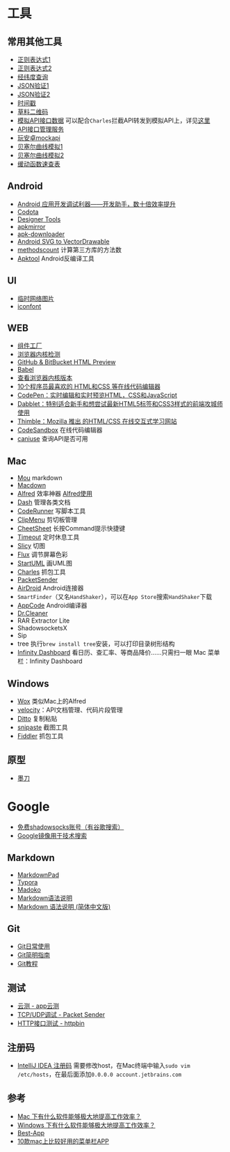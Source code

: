# 工具

## 常用其他工具
* [正则表达式1](https://regexper.com/)
* [正则表达式2](http://tool.oschina.net/regex)
* [经纬度查询](http://www.gpsspg.com/maps.htm)
* [JSON验证1](http://tool.chinaz.com/Tools/jsonformat.aspx)
* [JSON验证2](http://pro.jsonlint.com/)
* [时间戳](http://tool.chinaz.com/Tools/unixtime.aspx)
* [草料二维码](https://cli.im/)
* [模拟API接口数据](https://www.mocky.io/) 可以配合`Charles`拦截API转发到模拟API上，详见[这里](https://yuanjunli.github.io/2016/12/15/模拟服务器返回数据/)
* [API接口管理服务](https://yapi.ymfe.org/)
* [玩安卓mockapi](http://www.wanandroid.com/tools/mockapi)
* [贝塞尔曲线模拟1](http://myst729.github.io/bezier-curve/)
* [贝塞尔曲线模拟2](http://cubic-bezier.com/#1,.02,.24,.86)
* [缓动函数速查表](http://www.xuanfengge.com/easeing/easeing/)

## Android
* [Android 应用开发调试利器——开发助手，数十倍效率提升](http://www.trinea.cn/android/android-develop-and-debug-tools/)
* [Codota](https://www.codota.com/)
* [Designer Tools](https://play.google.com/store/apps/details?id=com.scheffsblend.designertools)
* [apkmirror](https://www.apkmirror.com/)
* [apk-downloader](https://apps.evozi.com/apk-downloader/)
* [Android SVG to VectorDrawable](http://inloop.github.io/svg2android/)
* [methodscount](http://www.methodscount.com/) 计算第三方库的方法数
* [Apktool](https://ibotpeaches.github.io/Apktool/) Android反编译工具

## UI
* [临时网络图片](http://temp.im/)
* [iconfont](http://www.iconfont.cn/)

## WEB
* [组件工厂](http://www.wheelsfactory.cn/#/home)
* [浏览器内核检测](https://ie.icoa.cn/)
* [GitHub & BitBucket HTML Preview](http://htmlpreview.github.io/)
* [Babel](https://babeljs.io/)
* [查看浏览器内核版本](http://ie.icoa.cn/)
* [10个程序员最喜欢的 HTML和CSS 等在线代码编辑器](https://yusi123.com/3581.html)
* [CodePen：实时编辑和实时预览HTML，CSS和JavaScript](https://codepen.io/)
* [Dabblet：特别适合新手和想尝试最新HTML5标签和CSS3样式的前端攻城师使用](http://dabblet.com/)
* [Thimble：Mozilla 推出 的HTML/CSS 在线交互式学习网站](https://thimble.webmaker.org/)
* [CodeSandbox](https://codesandbox.io/) 在线代码编辑器
* [caniuse](https://caniuse.com/) 查询API是否可用

## Mac
* [Mou](http://25.io/mou/) markdown
* [Macdown](http://macdown.uranusjr.com/)
* [Alfred](https://www.alfredapp.com/) 效率神器 [Alfred使用](http://www.tuicool.com/articles/YJJv2i)
* [Dash](https://kapeli.com/dash) 管理各类文档
* [CodeRunner](https://coderunnerapp.com/) 写脚本工具
* [ClipMenu](http://www.clipmenu.com/) 剪切板管理
* [CheetSheet](http://www.cheatsheetapp.com/CheatSheet/) 长按Command提示快捷键
* [Timeout](http://www.dejal.com/timeout/) 定时休息工具
* [Slicy](http://macrabbit.com/slicy/) 切图
* [Flux](https://justgetflux.com/) 调节屏幕色彩
* [StartUML](http://staruml.io/) 画UML图
* [Charles](https://www.charlesproxy.com/) 抓包工具
* [PacketSender](https://packetsender.com/)
* [AirDroid](https://www.airdroid.com/) Android连接器
* `SmartFinder`（又名`HandShaker`），可以在`App Store`搜索`HandShaker`下载
* [AppCode](https://www.jetbrains.com/objc/) Android编译器
* [Dr.Cleaner](https://www.drcleaner.com)
* RAR Extractor Lite
* ShadowsocketsX
* Sip
* tree 执行`brew install tree`安装，可以打印目录树形结构
* [Infinity Dashboard](https://fiplab.com/apps/infinity-dashboard-for-mac) 看日历、查汇率、等商品降价……只需扫一眼 Mac 菜单栏：Infinity Dashboard

## Windows
* [Wox](https://github.com/Wox-launcher/Wox) 类似Mac上的Alfred
* [velocity](http://velocity.silverlakesoftware.com/)：API文档管理、代码片段管理
* [Ditto](http://ditto-cp.sourceforge.net/) 复制粘贴
* [snipaste](http://zh.snipaste.com/) 截图工具
* [Fiddler](https://www.telerik.com/fiddler) 抓包工具

## 原型
* [墨刀](https://modao.cc/)

# Google
* [免费shadowsocks账号（有谷歌搜索）](https://freessr.win/)
* [Google镜像用于技术搜索](http://www.itechzero.com/google-mirror-sites-collect.html)

## Markdown
* [MarkdownPad](http://www.markdownpad.com/)
* [Typora](http://www.typora.io/)
* [Madoko](https://www.madoko.net/)
* [Markdown语法说明](http://wowubuntu.com/markdown/)
* [Markdown 语法说明 (简体中文版)](https://www.appinn.com/markdown/)

## Git
* [Git日常使用](https://github.com/peterluo/LearningPythonDiary/blob/master/1.How%20to%20use%20git.md)
* [Git简明指南](http://rogerdudler.github.io/git-guide/index.zh.html)
* [Git教程](http://www.liaoxuefeng.com/wiki/0013739516305929606dd18361248578c67b8067c8c017b000)

## 测试
* [云测 - app云测](http://www.testin.cn/)
* [TCP/UDP调试 - Packet Sender](https://packetsender.com/)
* [HTTP接口测试 - httpbin](https://httpbin.org/)

## 注册码
* [IntelliJ IDEA 注册码](http://idea.lanyus.com/) 需要修改host，在Mac终端中输入`sudo vim /etc/hosts`，在最后面添加`0.0.0.0 account.jetbrains.com`

## 参考
* [Mac 下有什么软件能够极大地提高工作效率？](https://www.zhihu.com/question/27158546)
* [Windows 下有什么软件能够极大地提高工作效率？](https://www.zhihu.com/question/22919326)
* [Best-App](https://github.com/hzlzh/Best-App)
* [10款mac上比较好用的菜单栏APP](https://zhuanlan.zhihu.com/p/20845873?f3fb8ead20=e9b4474ce51d4f8f29cfc4d9d21732a7)